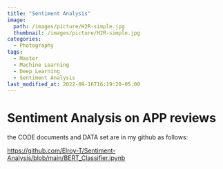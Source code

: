 ```yaml
---
title: "Sentiment Analysis"
image: 
  path: /images/picture/H2R-simple.jpg
  thumbnail: /images/picture/H2R-simple.jpg
categories:
  - Photography
tags:
  - Master
  - Machine Learning
  - Deep Learning
  - Sentiment Analysis
last_modified_at: 2022-09-16T16:19:20-05:00
---
```

# Sentiment Analysis on APP reviews

the CODE documents and DATA set are in my github as follows:

<https://github.com/Elroy-T/Sentiment-Analysis/blob/main/BERT_Classifier.ipynb>
